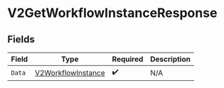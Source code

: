 # V2GetWorkflowInstanceResponse


## Fields

| Field                                                           | Type                                                            | Required                                                        | Description                                                     |
| --------------------------------------------------------------- | --------------------------------------------------------------- | --------------------------------------------------------------- | --------------------------------------------------------------- |
| `Data`                                                          | [V2WorkflowInstance](../../models/shared/v2workflowinstance.md) | :heavy_check_mark:                                              | N/A                                                             |